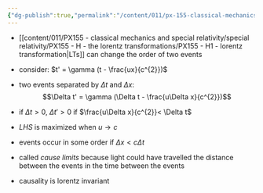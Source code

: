 ```yaml
---
{"dg-publish":true,"permalink":"/content/011/px-155-classical-mechanics-and-special-relativity/special-relativity/px-155-i-relativistic-momentum-mass-and-energy/px-155-i3-causality/","noteIcon":"1","created":"2025-08-27T13:14:05.318+01:00","updated":"2024-11-26T19:59:29.000+00:00"}
---
```


- [[content/011/PX155 - classical mechanics and special relativity/special relativity/PX155 - H - the lorentz transformations/PX155 - H1 - lorentz transformation\|LTs]] can change the order of two events

- consider: $t' = \gamma (t - \frac{ux}{c^{2}})$
- two events separated by $\Delta t$ and $\Delta x$:
$$\Delta t' = \gamma (\Delta t - \frac{u\Delta x}{c^{2}})$$
- if $\Delta t>0$, $\Delta t' >0$ if $\frac{u\Delta x}{c^{2}}< \Delta t$
- $LHS$ is maximized when $u \to c$
- events occur in some order if $\Delta x < c\Delta t$

- called *cause limits* because light could have travelled the distance between the events in the time between the events

- causality is lorentz invariant